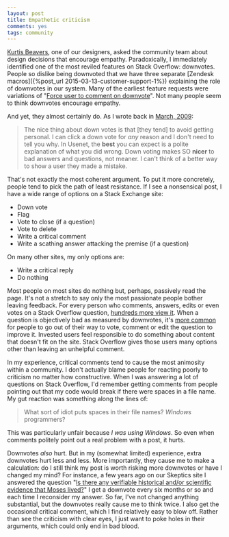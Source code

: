 ```yaml
---
layout: post
title: Empathetic criticism
comments: yes
tags: community 
---
```


[Kurtis Beavers](http://meta.stackexchange.com/users/278865/kurtis-beavers),
one of our designers, asked the community team about design decisions
that encourage empathy. Paradoxically, I immediately identified one of
the most reviled features on Stack Overflow: downvotes. People so
dislike being downvoted that we have three separate
[Zendesk macros]({%post_url 2015-03-13-customer-support-1%})
explaining the role of downvotes in our system. Many of the earliest
feature requests were variations of
"[Force user to comment on downvote](http://stackoverflow.uservoice.com/forums/1722-general/suggestions/41056-force-user-to-comment-on-downvote)". Not
many people seem to think downvotes encourage empathy.

And yet, they almost certainly do. As I wrote back in
[March, 2009](http://stackoverflow.uservoice.com/forums/1722-general/suggestions/133310-discourage-downvoting):

> The nice thing about down votes is that [they tend] to avoid getting
> personal. I can click a down vote for _any_ reason and I don't need
> to tell you why. In Usenet, the **best** you can expect is a polite
> explanation of what you did wrong. Down voting makes SO **nicer** to
> bad answers and questions, not meaner. I can't think of a better way
> to show a user they made a mistake.

That's not exactly the most coherent argument. To put it more
concretely, people tend to pick the path of least resistance. If I see
a nonsensical post, I have a wide range of options on a Stack Exchange
site:

* Down vote
* Flag
* Vote to close (if a question)
* Vote to delete
* Write a critical comment
* Write a scathing answer attacking the premise (if a question)

On many other sites, my only options are:

* Write a critical reply
* Do nothing

Most people on most sites do nothing but, perhaps, passively read the
page. It's not a stretch to say only the most passionate people bother
leaving feedback. For every person who comments, answers, edits or
even votes on a Stack Overflow question,
[hundreds more view it](http://data.stackexchange.com/stackoverflow/query/309028/views-per-action).
When a question is objectively bad as measured by downvotes, it's
[more common](http://data.stackexchange.com/stackoverflow/query/edit/309054#graph)
for people to go out of their way to vote, comment or edit the
question to improve it.  Invested users feel responsible to do
something about content that doesn't fit on the site. Stack Overflow
gives those users many options other than leaving an unhelpful
comment.

In my experience, critical comments tend to cause the most animosity
within a community. I don't actually blame people for reacting poorly
to criticism no matter how constructive. When I was answering a lot of
questions on Stack Overflow, I'd remember getting comments from people
pointing out that my code would break if there were spaces in a file
name. My gut reaction was something along the lines of:

> What sort of idiot puts spaces in their file names? _Windows_
> programmers?

This was particularly unfair because _I was using Windows_. So
even when comments politely point out a real problem with a post, it
hurts.

Downvotes _also_ hurt. But in my (somewhat limited) experience, extra
downvotes hurt less and less. More importantly, they cause me to make
a calculation: do I still think my post is worth risking more
downvotes or have I changed my mind? For instance, a few years ago
on our Skeptics site I answered the question
"[Is there any verifiable historical and/or scientific evidence that Moses lived?](http://skeptics.stackexchange.com/a/4112/3252)"
I get a downvote every six months or so and each time I reconsider my
answer. So far, I've not changed anything substantial, but the
downvotes really cause me to think twice. I also get the occasional
critical comment, which I find relatively easy to blow off. Rather
than see the criticism with clear eyes, I just want to poke holes in
their arguments, which could only end in bad blood.


<!--  LocalWords:  LocalWords http  downvoted Zendesk html url Cygwin
 -->
<!--  LocalWords:  downvote stackoverflow downvoting stackexchange
 -->
<!--  LocalWords:  png
 -->
